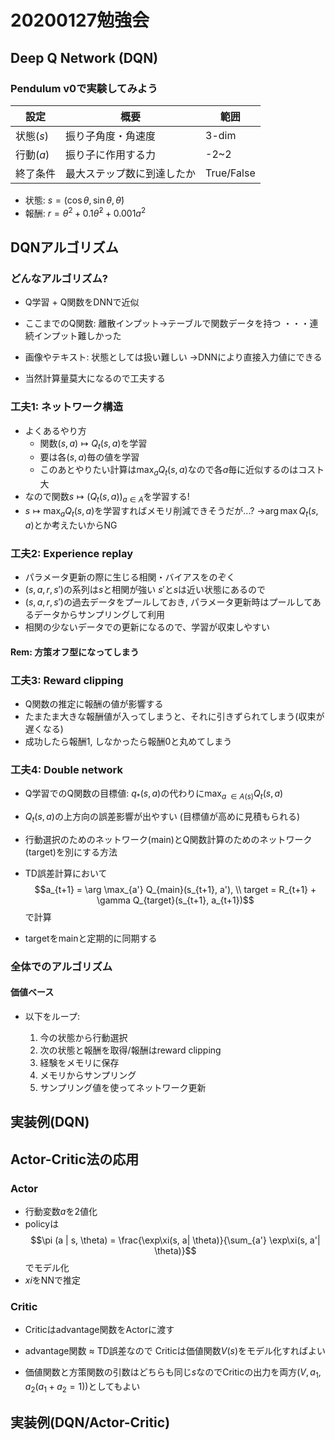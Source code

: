 <!-- slide -->
# 20200127勉強会

## Deep Q Network (DQN)

<!-- slide -->

### Pendulum v0で実験してみよう

|設定  |概要  |範囲  |
|---|---|---|
|状態($s$)  |振り子角度・角速度  |3-dim  |
|行動($a$)  |振り子に作用する力 |-2~2 |
|終了条件 |最大ステップ数に到達したか |True/False|

* 状態: $s=(\cos \theta, \sin \theta, \dot \theta)$
* 報酬: $r=\theta^2 + 0.1 \dot \theta^2 + 0.001 a^2$

<!-- slide -->
## DQNアルゴリズム

<!-- slide -->
### どんなアルゴリズム?

* Q学習 + Q関数をDNNで近似

* ここまでのQ関数: 離散インプット→テーブルで関数データを持つ
・・・連続インプット難しかった

* 画像やテキスト: 状態としては扱い難しい
→DNNにより直接入力値にできる

* 当然計算量莫大になるので工夫する

<!-- slide -->
### 工夫1: ネットワーク構造

* よくあるやり方
  * 関数$(s, a) \mapsto Q_t(s, a)$を学習
  * 要は各$(s, a)$毎の値を学習
  * このあとやりたい計算は$\max_a Q_t(s, a)$なので各$a$毎に近似するのはコスト大
* なので関数$s \mapsto (Q_t(s, a))_{a \in A}$を学習する!
* $s \mapsto \max_a Q_t(s, a)$を学習すればメモリ削減できそうだが...?
→$\arg \max Q_t(s, a)$とか考えたいからNG

<!-- slide -->
### 工夫2: Experience replay

* パラメータ更新の際に生じる相関・バイアスをのぞく
* $(s, a, r, s')$の系列は$s$と相関が強い
  $s'$と$s$は近い状態にあるので
* $(s, a, r, s')$の過去データをプールしておき,
  パラメータ更新時はプールしてあるデータからサンプリングして利用
* 相関の少ないデータでの更新になるので、学習が収束しやすい

#### Rem: 方策オフ型になってしまう

<!-- slide -->
### 工夫3: Reward clipping

* Q関数の推定に報酬の値が影響する
* たまたま大きな報酬値が入ってしまうと、それに引きずられてしまう(収束が遅くなる)
* 成功したら報酬1, しなかったら報酬0と丸めてしまう

<!-- slide -->
### 工夫4: Double network

* Q学習でのQ関数の目標値:
 $q_*(s, a)$の代わりに$\max_{a \ \in A(s)} Q_t(s, a)$
* $Q_t(s, a)$の上方向の誤差影響が出やすい
  (目標値が高めに見積もられる)

* 行動選択のためのネットワーク(main)とQ関数計算のためのネットワーク(target)を別にする方法

* TD誤差計算において$$a_{t+1} = \arg \max_{a'} Q_{main}(s_{t+1}, a'), \\
target = R_{t+1} + \gamma Q_{target}(s_{t+1}, a_{t+1})$$で計算
* targetをmainと定期的に同期する

<!-- slide -->
### 全体でのアルゴリズム

#### 価値ベース

* 以下をループ:

  1. 今の状態から行動選択
  1. 次の状態と報酬を取得/報酬はreward clipping
  1. 経験をメモリに保存
  1. メモリからサンプリング
  1. サンプリング値を使ってネットワーク更新

<!-- slide -->
## 実装例(DQN)

<!-- slide -->
## Actor-Critic法の応用

<!-- slide -->
### Actor

* 行動変数$a$を2値化
* policyは$$\pi (a | s, \theta) = \frac{\exp\xi(s, a| \theta)}{\sum_{a'} \exp\xi(s, a'| \theta)}$$でモデル化
* $xi$をNNで推定

<!-- slide -->
### Critic

* Criticはadvantage関数をActorに渡す
* advantage関数 $\approx$ TD誤差なので
  Criticは価値関数$V(s)$をモデル化すればよい

* 価値関数と方策関数の引数はどちらも同じ$s$なのでCriticの出力を両方($V, a_1, a_2 (a_1 + a_2 = 1)$)としてもよい

<!-- slide -->
## 実装例(DQN/Actor-Critic)
